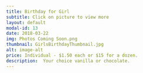 ```yaml
---
title: Birthday for Girl
subtitle: Click on picture to view more
layout: default
modal-id: 13
date: 2018-03-22
img: Photos Coming Soon.png
thumbnail: GirlsBirthdayThumbnail.jpg
alt: image-alt
price: Individual - $1.50 each or $15 for a dozen.
description:  Your choice vanilla or chocolate.   
---
```

